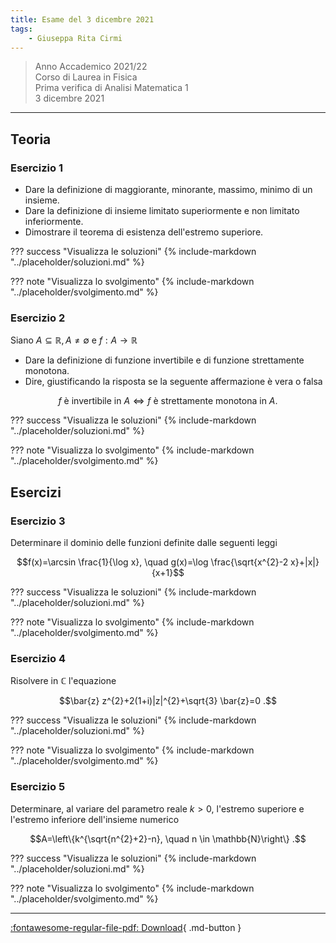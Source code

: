 ```yaml
---
title: Esame del 3 dicembre 2021
tags:
    - Giuseppa Rita Cirmi
---
```


>Anno Accademico 2021/22<br>
Corso di Laurea in Fisica<br>
Prima verifica di Analisi Matematica 1<br>
3 dicembre 2021

---
## Teoria

### Esercizio 1 
- Dare la definizione di maggiorante, minorante, massimo, minimo di un insieme.
- Dare la definizione di insieme limitato superiormente e non limitato inferiormente.
- Dimostrare il teorema di esistenza dell'estremo superiore.

??? success "Visualizza le soluzioni"
    {% include-markdown "../placeholder/soluzioni.md" %}

??? note "Visualizza lo svolgimento"
    {% include-markdown "../placeholder/svolgimento.md" %}

### Esercizio 2
Siano $A \subseteq \mathbb{R}, A \neq \emptyset$ e
$f: A \rightarrow \mathbb{R}$

- Dare la definizione di funzione invertibile e di funzione strettamente monotona.
-  Dire, giustificando la risposta se la seguente affermazione è vera o falsa

$$f \text { è invertibile in } A \Longleftrightarrow f \text { è strettamente monotona in } A \text {. }$$

??? success "Visualizza le soluzioni"
    {% include-markdown "../placeholder/soluzioni.md" %}

??? note "Visualizza lo svolgimento"
    {% include-markdown "../placeholder/svolgimento.md" %}

## Esercizi

### Esercizio 3
Determinare il dominio delle funzioni definite dalle seguenti leggi

$$f(x)=\arcsin \frac{1}{\log x}, \quad g(x)=\log \frac{\sqrt{x^{2}-2 x}+|x|}{x+1}$$

??? success "Visualizza le soluzioni"
    {% include-markdown "../placeholder/soluzioni.md" %}

??? note "Visualizza lo svolgimento"
    {% include-markdown "../placeholder/svolgimento.md" %}

### Esercizio 4
Risolvere in $\mathbb{C}$ l'equazione

$$\bar{z} z^{2}+2(1+i)|z|^{2}+\sqrt{3} \bar{z}=0 .$$

??? success "Visualizza le soluzioni"
    {% include-markdown "../placeholder/soluzioni.md" %}

??? note "Visualizza lo svolgimento"
    {% include-markdown "../placeholder/svolgimento.md" %}

### Esercizio 5
Determinare, al variare del parametro reale $k>0$, l'estremo superiore
e l'estremo inferiore dell'insieme numerico

$$A=\left\{k^{\sqrt{n^{2}+2}-n}, \quad n \in \mathbb{N}\right\} .$$

??? success "Visualizza le soluzioni"
    {% include-markdown "../placeholder/soluzioni.md" %}

??? note "Visualizza lo svolgimento"
    {% include-markdown "../placeholder/svolgimento.md" %}

---

[:fontawesome-regular-file-pdf: Download](pdf/2021-12-03.pdf){ .md-button }
